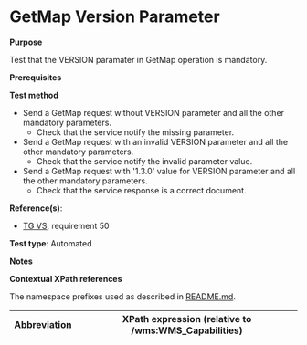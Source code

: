 # GetMap Version Parameter

**Purpose**

Test that the VERSION paramater in GetMap operation is mandatory.

**Prerequisites**

**Test method**

* Send a GetMap request without VERSION parameter and all the other mandatory parameters.
    * Check that the service notify the missing parameter.
* Send a GetMap request with an invalid VERSION parameter and all the other mandatory parameters.
    * Check that the service notify the invalid parameter value.
* Send a GetMap request with '1.3.0' value for VERSION parameter and all the other mandatory parameters.
    * Check that the service response is a correct document.

**Reference(s)**:

* [TG VS](./README.md#ref_TG_VS), requirement 50

**Test type**: Automated

**Notes**

**Contextual XPath references**

The namespace prefixes used as described in [README.md](./README.md#namespaces).

Abbreviation                                               |  XPath expression (relative to /wms:WMS_Capabilities)
---------------------------------------------------------- | -------------------------------------------------------------------------
